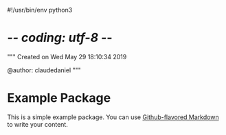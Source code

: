 #!/usr/bin/env python3
# -*- coding: utf-8 -*-
"""
Created on Wed May 29 18:10:34 2019

@author: claudedaniel
"""

# Example Package

This is a simple example package. You can use
[Github-flavored Markdown](https://guides.github.com/features/mastering-markdown/)
to write your content.